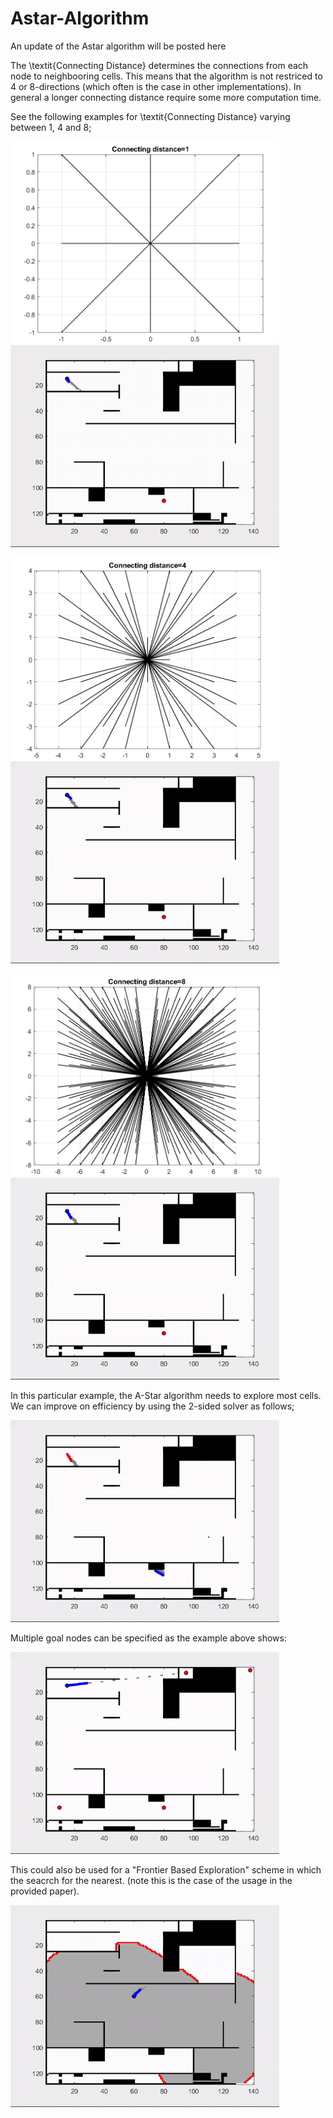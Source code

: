 # Astar-Algorithm
An update of the Astar algorithm will be posted here

The \textit{Connecting Distance} determines the connections from each node to neighbooring cells.  This means that the algorithm is not restriced to 4 or 8-directions (which often is the case in other implementations). In general a longer connecting distance require some more computation time.  

See the following examples for \textit{Connecting Distance} varying between 1, 4 and 8;

<img src="https://github.com/EinarUeland/Astar-Algorithm/blob/TestRnd/Figures/ASTARSHOWCon1.png"   width="430" height="323"> <img src="https://github.com/EinarUeland/Astar-Algorithm/blob/TestRnd/Figures/ASt3arC1.gif"   width="430" height="323">

<img src="https://github.com/EinarUeland/Astar-Algorithm/blob/TestRnd/Figures/ASTARSHOWCon4.png"   width="430" height="323"> <img src="https://github.com/EinarUeland/Astar-Algorithm/blob/TestRnd/Figures/ASt3arC4.gif"   width="430" height="323">

<img src="https://github.com/EinarUeland/Astar-Algorithm/blob/TestRnd/Figures/ASTARSHOWCon8.png"   width="430" height="323"> <img src="https://github.com/EinarUeland/Astar-Algorithm/blob/TestRnd/Figures/ASt3arC10.gif"   width="430" height="323">


In this particular example, the A-Star algorithm needs to explore most cells. We can improve on efficiency by using the 2-sided solver as follows;  

<img src="https://github.com/EinarUeland/Astar-Algorithm/blob/TestRnd/Figures/2Sided.gif"   width="430" height="323"> 

Multiple goal nodes can be specified as the example above shows:

<img src="https://github.com/EinarUeland/Astar-Algorithm/blob/TestRnd/Figures/Multiple.gif"   width="430" height="323"> 

This could also be used for a "Frontier Based Exploration" scheme in which the seacrch for the nearest. (note this is the case of the usage in the provided paper). 

<img src="https://github.com/EinarUeland/Astar-Algorithm/blob/TestRnd/Figures/FRONTIER.gif"   width="430" height="323"> 



